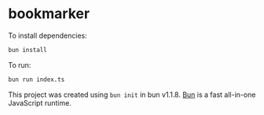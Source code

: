 # bookmarker

To install dependencies:

```bash
bun install
```

To run:

```bash
bun run index.ts
```

This project was created using `bun init` in bun v1.1.8. [Bun](https://bun.sh) is a fast all-in-one JavaScript runtime.
